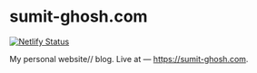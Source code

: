 # sumit-ghosh.com

[![Netlify Status](https://api.netlify.com/api/v1/badges/41379bfd-1abd-46f0-9378-066114f290c0/deploy-status)](https://app.netlify.com/sites/sumit-ghosh/deploys)

My personal website// blog. Live at — https://sumit-ghosh.com.
